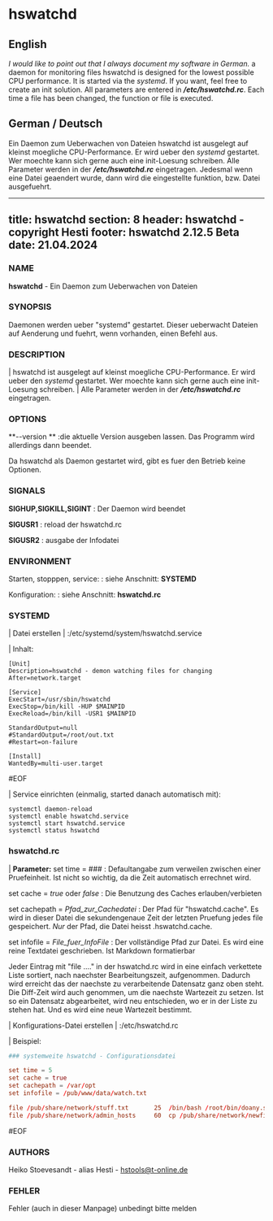 # hswatchd

## English
*I would like to point out that I always document my software in German.*
a daemon for monitoring files
hswatchd is designed for the lowest possible CPU performance. It is started via the *systemd*. If you want, feel free to create an init solution.
All parameters are entered in **_/etc/hswatchd.rc_**.
Each time a file has been changed, the function or file is executed.

## German / Deutsch
Ein Daemon zum Ueberwachen von Dateien
hswatchd ist ausgelegt auf kleinst moegliche CPU-Performance. Er wird ueber den *systemd* gestartet. Wer moechte kann sich gerne auch eine init-Loesung schreiben.
Alle Parameter werden in der **_/etc/hswatchd.rc_** eingetragen.
Jedesmal wenn eine Datei geaendert wurde, dann wird die eingestellte funktion, bzw. Datei ausgefuehrt.


---
title: hswatchd
section: 8
header: hswatchd - copyright Hesti
footer: hswatchd 2.12.5 Beta
date: 21.04.2024
---

### NAME
**hswatchd** - Ein Daemon zum Ueberwachen von Dateien

### SYNOPSIS
Daemonen werden ueber "systemd" gestartet. Dieser ueberwacht Dateien auf Aenderung und fuehrt, wenn vorhanden, einen Befehl aus.

### DESCRIPTION
| hswatchd ist ausgelegt auf kleinst moegliche CPU-Performance. Er wird ueber den *systemd* gestartet. Wer moechte kann sich gerne auch eine init-Loesung schreiben.
| Alle Parameter werden in der **_/etc/hswatchd.rc_** eingetragen.

### OPTIONS
**\-\-version **
:die aktuelle Version ausgeben lassen. Das Programm wird allerdings dann beendet.

Da hswatchd als Daemon gestartet wird, gibt es fuer den Betrieb keine Optionen.

### SIGNALS
**SIGHUP,SIGKILL,SIGINT**
: Der Daemon wird beendet

**SIGUSR1**
: reload der hswatchd.rc

**SIGUSR2**
: ausgabe der Infodatei

### ENVIRONMENT
Starten, stopppen, service:
: siehe Anschnitt: **SYSTEMD**

Konfiguration:
: siehe Anschnitt: **hswatchd.rc**

### SYSTEMD

| Datei erstellen
| :/etc/systemd/system/hswatchd.service

| Inhalt:

``` hswatchd.service
[Unit]
Description=hswatchd - demon watching files for changing
After=network.target

[Service]
ExecStart=/usr/sbin/hswatchd
ExecStop=/bin/kill -HUP $MAINPID
ExecReload=/bin/kill -USR1 $MAINPID

StandardOutput=null
#StandardOutput=/root/out.txt
#Restart=on-failure

[Install]
WantedBy=multi-user.target
```

#EOF

| Service einrichten (einmalig, started danach automatisch mit):
``` Service
systemctl daemon-reload
systemctl enable hswatchd.service
systemctl start hswatchd.service
systemctl status hswatchd
```

### hswatchd.rc

| **Parameter:**
set time = \#\#\#
: Defaultangabe zum verweilen zwischen einer Pruefeinheit. Ist nicht so wichtig, da die Zeit automatisch errechnet wird.

set cache = _true_ oder _false_
: Die Benutzung des Caches erlauben/verbieten

set cachepath = _Pfad_zur_Cachedatei_
: Der Pfad für "hswatchd.cache". Es wird in dieser Datei die sekundengenaue Zeit der letzten Pruefung jedes file gespeichert. *Nur* der Pfad, die Datei heisst .hswatchd.cache.

set infofile = _File_fuer_InfoFile_
: Der vollständige Pfad zur Datei. Es wird eine reine Textdatei geschrieben. Ist Markdown formatierbar

Jeder Eintrag mit "file ...." in der hswatchd.rc wird in eine einfach verkettete Liste
sortiert, nach naechster Bearbeitungszeit, aufgenommen. Dadurch wird erreicht das der
naechste zu verarbeitende Datensatz ganz oben steht. Die Diff-Zeit wird auch genommen,
um die naechste Wartezeit zu setzen. Ist so ein Datensatz abgearbeitet, wird neu
entschieden, wo er in der Liste zu stehen hat. Und es wird eine neue Wartezeit
bestimmt.

| Konfigurations-Datei erstellen
| :/etc/hswatchd.rc

| Beispiel:

``` hswatchd.rc
### systemweite hswatchd - Configurationsdatei

set time = 5
set cache = true
set cachepath = /var/opt
set infofile = /pub/www/data/watch.txt

file /pub/share/network/stuff.txt       25  /bin/bash /root/bin/doany.sh inplement stuff
file /pub/share/network/admin_hosts     60  cp /pub/share/network/newfile_hosts /etc/hosts
```
#EOF

### AUTHORS
Heiko Stoevesandt - alias Hesti - <hstools@t-online.de>

### FEHLER
Fehler (auch in dieser Manpage) unbedingt bitte melden

